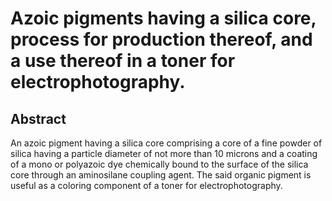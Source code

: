 # Azoic pigments having a silica core, process for production thereof, and a use thereof in a toner for electrophotography.

## Abstract
An azoic pigment having a silica core comprising a core of a fine powder of silica having a particle diameter of not more than 10 microns and a coating of a mono or polyazoic dye chemically bound to the surface of the silica core through an aminosilane coupling agent. The said organic pigment is useful as a coloring component of a toner for electrophotography.